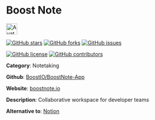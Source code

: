 
# Boost Note 

<a href="https://boostnote.io/"><img src="https://icons.duckduckgo.com/ip3/boostnote.io.ico" alt="Avatar" width="30" height="30" /></a>

[![GitHub stars](https://img.shields.io/github/stars/BoostIO/BoostNote-App.svg?style=social&label=Star&maxAge=2592000)](https://GitHub.com/BoostIO/BoostNote-App/stargazers/) [![GitHub forks](https://img.shields.io/github/forks/BoostIO/BoostNote-App.svg?style=social&label=Fork&maxAge=2592000)](https://GitHub.com/BoostIO/BoostNote-App/network/) [![GitHub issues](https://img.shields.io/github/issues/BoostIO/BoostNote-App.svg)](https://GitHub.com/NBoostIO/BoostNote-App/issues/)

[![GitHub license](https://img.shields.io/github/license/BoostIO/BoostNote-App.svg)](https://github.com/BoostIO/BoostNote-App/blob/master/LICENSE) [![GitHub contributors](https://img.shields.io/github/contributors/BoostIO/BoostNote-App.svg)](https://GitHub.com/BoostIO/BoostNote-App/graphs/contributors/) 

**Category**: Notetaking

**Github**: [BoostIO/BoostNote-App](https://github.com/BoostIO/BoostNote-App)

**Website**: [boostnote.io](https://boostnote.io/)

**Description**:
Collaborative workspace for developer teams

**Alternative to**: [Notion](https://www.notion.so/)
